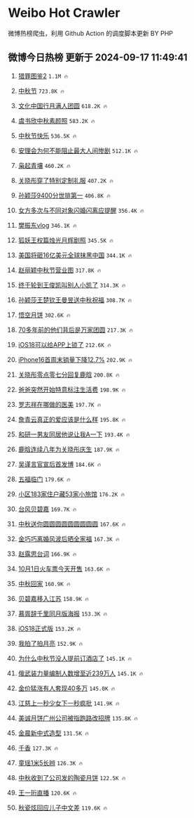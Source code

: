 # Weibo Hot Crawler 



微博热榜爬虫，利用 Github Action 的调度脚本更新 BY PHP 


## 微博今日热榜 更新于 2024-09-17 11:49:41 
1. [猎罪图鉴2](https://s.weibo.com/weibo?q=%23%E7%8C%8E%E7%BD%AA%E5%9B%BE%E9%89%B42%23&t=31&band_rank=1&Refer=top) `1.1M 🔥` 

1. [中秋节](https://s.weibo.com/weibo?q=%E4%B8%AD%E7%A7%8B%E8%8A%82&t=31&band_rank=2&Refer=top) `723.8K 🔥` 

1. [文化中国行月满人团圆](https://s.weibo.com/weibo?q=%23%E6%96%87%E5%8C%96%E4%B8%AD%E5%9B%BD%E8%A1%8C%E6%9C%88%E6%BB%A1%E4%BA%BA%E5%9B%A2%E5%9C%86%23&t=31&band_rank=3&Refer=top) `618.2K 🔥` 

1. [虞书欣中秋素颜照](https://s.weibo.com/weibo?q=%23%E8%99%9E%E4%B9%A6%E6%AC%A3%E4%B8%AD%E7%A7%8B%E7%B4%A0%E9%A2%9C%E7%85%A7%23&t=31&band_rank=4&Refer=top) `583.2K 🔥` 

1. [中秋节快乐](https://s.weibo.com/weibo?q=%E4%B8%AD%E7%A7%8B%E8%8A%82%E5%BF%AB%E4%B9%90&t=31&band_rank=5&Refer=top) `536.5K 🔥` 

1. [安理会为何不能阻止最大人间惨剧](https://s.weibo.com/weibo?q=%23%E5%AE%89%E7%90%86%E4%BC%9A%E4%B8%BA%E4%BD%95%E4%B8%8D%E8%83%BD%E9%98%BB%E6%AD%A2%E6%9C%80%E5%A4%A7%E4%BA%BA%E9%97%B4%E6%83%A8%E5%89%A7%23&t=31&band_rank=6&Refer=top) `512.1K 🔥` 

1. [枭起青壤](https://s.weibo.com/weibo?q=%E6%9E%AD%E8%B5%B7%E9%9D%92%E5%A3%A4&t=31&band_rank=7&Refer=top) `460.2K 🔥` 

1. [关晓彤穿了特别定制礼服](https://s.weibo.com/weibo?q=%E5%85%B3%E6%99%93%E5%BD%A4%E7%A9%BF%E4%BA%86%E7%89%B9%E5%88%AB%E5%AE%9A%E5%88%B6%E7%A4%BC%E6%9C%8D&t=31&band_rank=8&Refer=top) `407.2K 🔥` 

1. [孙颖莎9400分世排第一](https://s.weibo.com/weibo?q=%23%E5%AD%99%E9%A2%96%E8%8E%8E9400%E5%88%86%E4%B8%96%E6%8E%92%E7%AC%AC%E4%B8%80%23&t=31&band_rank=9&Refer=top) `406.8K 🔥` 

1. [女方多次与不同对象闪婚闪离应提醒](https://s.weibo.com/weibo?q=%23%E5%A5%B3%E6%96%B9%E5%A4%9A%E6%AC%A1%E4%B8%8E%E4%B8%8D%E5%90%8C%E5%AF%B9%E8%B1%A1%E9%97%AA%E5%A9%9A%E9%97%AA%E7%A6%BB%E5%BA%94%E6%8F%90%E9%86%92%23&t=31&band_rank=10&Refer=top) `356.4K 🔥` 

1. [樊振东vlog](https://s.weibo.com/weibo?q=%23%E6%A8%8A%E6%8C%AF%E4%B8%9Cvlog%23&t=31&band_rank=11&Refer=top) `346.1K 🔥` 

1. [狐妖王权篇烛光月辉剧照](https://s.weibo.com/weibo?q=%23%E7%8B%90%E5%A6%96%E7%8E%8B%E6%9D%83%E7%AF%87%E7%83%9B%E5%85%89%E6%9C%88%E8%BE%89%E5%89%A7%E7%85%A7%23&t=31&band_rank=12&Refer=top) `345.5K 🔥` 

1. [美国将砸16亿美元全球抹黑中国](https://s.weibo.com/weibo?q=%23%E7%BE%8E%E5%9B%BD%E5%B0%86%E7%A0%B816%E4%BA%BF%E7%BE%8E%E5%85%83%E5%85%A8%E7%90%83%E6%8A%B9%E9%BB%91%E4%B8%AD%E5%9B%BD%23&t=31&band_rank=13&Refer=top) `344.1K 🔥` 

1. [赵丽颖中秋节营业图](https://s.weibo.com/weibo?q=%23%E8%B5%B5%E4%B8%BD%E9%A2%96%E4%B8%AD%E7%A7%8B%E8%8A%82%E8%90%A5%E4%B8%9A%E5%9B%BE%23&t=31&band_rank=14&Refer=top) `317.8K 🔥` 

1. [终于轮到王俊凯叫别人小凯了](https://s.weibo.com/weibo?q=%E7%BB%88%E4%BA%8E%E8%BD%AE%E5%88%B0%E7%8E%8B%E4%BF%8A%E5%87%AF%E5%8F%AB%E5%88%AB%E4%BA%BA%E5%B0%8F%E5%87%AF%E4%BA%86&t=31&band_rank=15&Refer=top) `314.3K 🔥` 

1. [孙颖莎王楚钦王曼昱送中秋祝福](https://s.weibo.com/weibo?q=%23%E5%AD%99%E9%A2%96%E8%8E%8E%E7%8E%8B%E6%A5%9A%E9%92%A6%E7%8E%8B%E6%9B%BC%E6%98%B1%E9%80%81%E4%B8%AD%E7%A7%8B%E7%A5%9D%E7%A6%8F%23&t=31&band_rank=16&Refer=top) `308.7K 🔥` 

1. [悟空月饼](https://s.weibo.com/weibo?q=%E6%82%9F%E7%A9%BA%E6%9C%88%E9%A5%BC&t=31&band_rank=17&Refer=top) `302.6K 🔥` 

1. [70多年前的他们背后是万家团圆](https://s.weibo.com/weibo?q=%2370%E5%A4%9A%E5%B9%B4%E5%89%8D%E7%9A%84%E4%BB%96%E4%BB%AC%E8%83%8C%E5%90%8E%E6%98%AF%E4%B8%87%E5%AE%B6%E5%9B%A2%E5%9C%86%23&t=31&band_rank=18&Refer=top) `217.3K 🔥` 

1. [iOS18可以给APP上锁了](https://s.weibo.com/weibo?q=%23iOS18%E5%8F%AF%E4%BB%A5%E7%BB%99APP%E4%B8%8A%E9%94%81%E4%BA%86%23&t=31&band_rank=19&Refer=top) `212.6K 🔥` 

1. [iPhone16首周末销量下降12.7%](https://s.weibo.com/weibo?q=%23iPhone16%E9%A6%96%E5%91%A8%E6%9C%AB%E9%94%80%E9%87%8F%E4%B8%8B%E9%99%8D12.7%25%23&t=31&band_rank=20&Refer=top) `202.9K 🔥` 

1. [关晓彤零点零七分回复鹿晗](https://s.weibo.com/weibo?q=%23%E5%85%B3%E6%99%93%E5%BD%A4%E9%9B%B6%E7%82%B9%E9%9B%B6%E4%B8%83%E5%88%86%E5%9B%9E%E5%A4%8D%E9%B9%BF%E6%99%97%23&t=31&band_rank=21&Refer=top) `200.8K 🔥` 

1. [爸爸突然开始特意标注生活费](https://s.weibo.com/weibo?q=%23%E7%88%B8%E7%88%B8%E7%AA%81%E7%84%B6%E5%BC%80%E5%A7%8B%E7%89%B9%E6%84%8F%E6%A0%87%E6%B3%A8%E7%94%9F%E6%B4%BB%E8%B4%B9%23&t=31&band_rank=22&Refer=top) `198.9K 🔥` 

1. [罗志祥在哪做的医美](https://s.weibo.com/weibo?q=%E7%BD%97%E5%BF%97%E7%A5%A5%E5%9C%A8%E5%93%AA%E5%81%9A%E7%9A%84%E5%8C%BB%E7%BE%8E&t=31&band_rank=23&Refer=top) `197.7K 🔥` 

1. [詹青云真正的爱应该是什么样](https://s.weibo.com/weibo?q=%E8%A9%B9%E9%9D%92%E4%BA%91%E7%9C%9F%E6%AD%A3%E7%9A%84%E7%88%B1%E5%BA%94%E8%AF%A5%E6%98%AF%E4%BB%80%E4%B9%88%E6%A0%B7&t=31&band_rank=24&Refer=top) `195.8K 🔥` 

1. [和研一男友同居他说让我A一下](https://s.weibo.com/weibo?q=%23%E5%92%8C%E7%A0%94%E4%B8%80%E7%94%B7%E5%8F%8B%E5%90%8C%E5%B1%85%E4%BB%96%E8%AF%B4%E8%AE%A9%E6%88%91A%E4%B8%80%E4%B8%8B%23&t=31&band_rank=25&Refer=top) `193.4K 🔥` 

1. [鹿晗连续八年为关晓彤庆生](https://s.weibo.com/weibo?q=%23%E9%B9%BF%E6%99%97%E8%BF%9E%E7%BB%AD%E5%85%AB%E5%B9%B4%E4%B8%BA%E5%85%B3%E6%99%93%E5%BD%A4%E5%BA%86%E7%94%9F%23&t=31&band_rank=26&Refer=top) `187.9K 🔥` 

1. [吴谨言官宣后首发博](https://s.weibo.com/weibo?q=%23%E5%90%B4%E8%B0%A8%E8%A8%80%E5%AE%98%E5%AE%A3%E5%90%8E%E9%A6%96%E5%8F%91%E5%8D%9A%23&t=31&band_rank=27&Refer=top) `184.6K 🔥` 

1. [五福临门](https://s.weibo.com/weibo?q=%E4%BA%94%E7%A6%8F%E4%B8%B4%E9%97%A8&t=31&band_rank=28&Refer=top) `179.6K 🔥` 

1. [小区183家住户藏53家小旅馆](https://s.weibo.com/weibo?q=%23%E5%B0%8F%E5%8C%BA183%E5%AE%B6%E4%BD%8F%E6%88%B7%E8%97%8F53%E5%AE%B6%E5%B0%8F%E6%97%85%E9%A6%86%23&t=31&band_rank=29&Refer=top) `176.2K 🔥` 

1. [台风贝碧嘉](https://s.weibo.com/weibo?q=%23%E5%8F%B0%E9%A3%8E%E8%B4%9D%E7%A2%A7%E5%98%89%23&t=31&band_rank=30&Refer=top) `169.7K 🔥` 

1. [中秋送你圆圆圆圆圆圆圆圆圆](https://s.weibo.com/weibo?q=%23%E4%B8%AD%E7%A7%8B%E9%80%81%E4%BD%A0%E5%9C%86%E5%9C%86%E5%9C%86%E5%9C%86%E5%9C%86%E5%9C%86%E5%9C%86%E5%9C%86%E5%9C%86%23&t=31&band_rank=31&Refer=top) `167.6K 🔥` 

1. [金巧巧离婚风波后晒全家福](https://s.weibo.com/weibo?q=%23%E9%87%91%E5%B7%A7%E5%B7%A7%E7%A6%BB%E5%A9%9A%E9%A3%8E%E6%B3%A2%E5%90%8E%E6%99%92%E5%85%A8%E5%AE%B6%E7%A6%8F%23&t=31&band_rank=32&Refer=top) `167.3K 🔥` 

1. [赵露思台词](https://s.weibo.com/weibo?q=%E8%B5%B5%E9%9C%B2%E6%80%9D%E5%8F%B0%E8%AF%8D&t=31&band_rank=33&Refer=top) `166.9K 🔥` 

1. [10月1日火车票今天开售](https://s.weibo.com/weibo?q=%2310%E6%9C%881%E6%97%A5%E7%81%AB%E8%BD%A6%E7%A5%A8%E4%BB%8A%E5%A4%A9%E5%BC%80%E5%94%AE%23&t=31&band_rank=34&Refer=top) `163.6K 🔥` 

1. [中秋回家](https://s.weibo.com/weibo?q=%23%E4%B8%AD%E7%A7%8B%E5%9B%9E%E5%AE%B6%23&t=31&band_rank=35&Refer=top) `160.9K 🔥` 

1. [贝碧嘉移入江苏](https://s.weibo.com/weibo?q=%23%E8%B4%9D%E7%A2%A7%E5%98%89%E7%A7%BB%E5%85%A5%E6%B1%9F%E8%8B%8F%23&t=31&band_rank=36&Refer=top) `158.9K 🔥` 

1. [慕胥辞千里同月版海报](https://s.weibo.com/weibo?q=%23%E6%85%95%E8%83%A5%E8%BE%9E%E5%8D%83%E9%87%8C%E5%90%8C%E6%9C%88%E7%89%88%E6%B5%B7%E6%8A%A5%23&t=31&band_rank=37&Refer=top) `153.3K 🔥` 

1. [iOS18正式版](https://s.weibo.com/weibo?q=iOS18%E6%AD%A3%E5%BC%8F%E7%89%88&t=31&band_rank=38&Refer=top) `153.2K 🔥` 

1. [我拍了拍月亮](https://s.weibo.com/weibo?q=%23%E6%88%91%E6%8B%8D%E4%BA%86%E6%8B%8D%E6%9C%88%E4%BA%AE%23&t=31&band_rank=39&Refer=top) `152.9K 🔥` 

1. [为什么中秋节没人提前订酒店了](https://s.weibo.com/weibo?q=%23%E4%B8%BA%E4%BB%80%E4%B9%88%E4%B8%AD%E7%A7%8B%E8%8A%82%E6%B2%A1%E4%BA%BA%E6%8F%90%E5%89%8D%E8%AE%A2%E9%85%92%E5%BA%97%E4%BA%86%23&t=31&band_rank=40&Refer=top) `145.1K 🔥` 

1. [俄武装力量编制人数增至近239万人](https://s.weibo.com/weibo?q=%23%E4%BF%84%E6%AD%A6%E8%A3%85%E5%8A%9B%E9%87%8F%E7%BC%96%E5%88%B6%E4%BA%BA%E6%95%B0%E5%A2%9E%E8%87%B3%E8%BF%91239%E4%B8%87%E4%BA%BA%23&t=31&band_rank=41&Refer=top) `145.1K 🔥` 

1. [金价猛涨有人套现40多万](https://s.weibo.com/weibo?q=%23%E9%87%91%E4%BB%B7%E7%8C%9B%E6%B6%A8%E6%9C%89%E4%BA%BA%E5%A5%97%E7%8E%B040%E5%A4%9A%E4%B8%87%23&t=31&band_rank=42&Refer=top) `145.0K 🔥` 

1. [江慈上一秒少女下一秒疯批](https://s.weibo.com/weibo?q=%E6%B1%9F%E6%85%88%E4%B8%8A%E4%B8%80%E7%A7%92%E5%B0%91%E5%A5%B3%E4%B8%8B%E4%B8%80%E7%A7%92%E7%96%AF%E6%89%B9&t=31&band_rank=43&Refer=top) `141.9K 🔥` 

1. [美诚月饼广州公司被指跑路改招牌](https://s.weibo.com/weibo?q=%23%E7%BE%8E%E8%AF%9A%E6%9C%88%E9%A5%BC%E5%B9%BF%E5%B7%9E%E5%85%AC%E5%8F%B8%E8%A2%AB%E6%8C%87%E8%B7%91%E8%B7%AF%E6%94%B9%E6%8B%9B%E7%89%8C%23&t=31&band_rank=44&Refer=top) `135.8K 🔥` 

1. [金晨新中式造型](https://s.weibo.com/weibo?q=%E9%87%91%E6%99%A8%E6%96%B0%E4%B8%AD%E5%BC%8F%E9%80%A0%E5%9E%8B&t=31&band_rank=45&Refer=top) `131.5K 🔥` 

1. [千香](https://s.weibo.com/weibo?q=%E5%8D%83%E9%A6%99&t=31&band_rank=46&Refer=top) `127.3K 🔥` 

1. [童瑶1米5长辫](https://s.weibo.com/weibo?q=%E7%AB%A5%E7%91%B61%E7%B1%B35%E9%95%BF%E8%BE%AB&t=31&band_rank=47&Refer=top) `126.3K 🔥` 

1. [中秋收到了公司发的陶瓷月饼](https://s.weibo.com/weibo?q=%23%E4%B8%AD%E7%A7%8B%E6%94%B6%E5%88%B0%E4%BA%86%E5%85%AC%E5%8F%B8%E5%8F%91%E7%9A%84%E9%99%B6%E7%93%B7%E6%9C%88%E9%A5%BC%23&t=31&band_rank=48&Refer=top) `122.5K 🔥` 

1. [王一珩直播](https://s.weibo.com/weibo?q=%E7%8E%8B%E4%B8%80%E7%8F%A9%E7%9B%B4%E6%92%AD&t=31&band_rank=49&Refer=top) `120.6K 🔥` 

1. [秋瓷炫回应儿子中文差](https://s.weibo.com/weibo?q=%23%E7%A7%8B%E7%93%B7%E7%82%AB%E5%9B%9E%E5%BA%94%E5%84%BF%E5%AD%90%E4%B8%AD%E6%96%87%E5%B7%AE%23&t=31&band_rank=50&Refer=top) `119.6K 🔥` 

